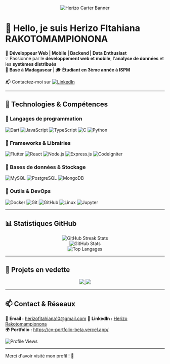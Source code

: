 <!-- Bannière personnalisée -->
<p align="center">
  <img src="https://raw.githubusercontent.com/HerizoCarter/HerizoCarter/main/banner.png" alt="Herizo Carter Banner"/>
</p>

# 👋 Hello, je suis **Herizo FItahiana RAKOTOMAMPIONONA**  

🎯 **Développeur Web | Mobile | Backend | Data Enthusiast**  
💡 Passionné par le **développement web et mobile**, l'**analyse de données** et les **systèmes distribués**  
📍 **Basé à Madagascar** | 🎓 **Étudiant en 3ème année à ISPM**  

📬 Contactez-moi sur [![LinkedIn](https://img.shields.io/badge/LinkedIn-Connect-blue?style=flat&logo=linkedin)](https://www.linkedin.com/in/fitahiana-herizo-rakotomampionona-586960277/)  

---

## 🚀 Technologies & Compétences  

### 🔹 Langages de programmation  
![Dart](https://img.shields.io/badge/Dart-0175C2?style=flat&logo=dart&logoColor=white)
![JavaScript](https://img.shields.io/badge/JavaScript-F7DF1E?style=flat&logo=javascript&logoColor=black)
![TypeScript](https://img.shields.io/badge/TypeScript-3178C6?style=flat&logo=typescript&logoColor=white)
![C](https://img.shields.io/badge/C-A8B9CC?style=flat&logo=c&logoColor=white)
![Python](https://img.shields.io/badge/Python-3776AB?style=flat&logo=python&logoColor=white)

### 🔹 Frameworks & Librairies  
![Flutter](https://img.shields.io/badge/Flutter-02569B?style=flat&logo=flutter&logoColor=white)
![React](https://img.shields.io/badge/React-20232A?style=flat&logo=react&logoColor=61DAFB)
![Node.js](https://img.shields.io/badge/Node.js-339933?style=flat&logo=node.js&logoColor=white)
![Express.js](https://img.shields.io/badge/Express.js-000000?style=flat&logo=express&logoColor=white)
![CodeIgniter](https://img.shields.io/badge/CodeIgniter-EF4223?style=flat&logo=codeigniter&logoColor=white)

### 🔹 Bases de données & Stockage  
![MySQL](https://img.shields.io/badge/MySQL-4479A1?style=flat&logo=mysql&logoColor=white)
![PostgreSQL](https://img.shields.io/badge/PostgreSQL-316192?style=flat&logo=postgresql&logoColor=white)
![MongoDB](https://img.shields.io/badge/MongoDB-4EA94B?style=flat&logo=mongodb&logoColor=white)

### 🔹 Outils & DevOps  
![Docker](https://img.shields.io/badge/Docker-2496ED?style=flat&logo=docker&logoColor=white)
![Git](https://img.shields.io/badge/Git-F05032?style=flat&logo=git&logoColor=white)
![GitHub](https://img.shields.io/badge/GitHub-181717?style=flat&logo=github&logoColor=white)
![Linux](https://img.shields.io/badge/Linux-FCC624?style=flat&logo=linux&logoColor=black)
![Jupyter](https://img.shields.io/badge/Jupyter-F37626?style=flat&logo=jupyter&logoColor=white)

---

## 📊 Statistiques GitHub  

<div align="center">
  <img src="https://github-readme-streak-stats.herokuapp.com/?user=HerizoCarter&theme=dark" alt="GitHub Streak Stats" />
  <br/>
  <img src="https://github-readme-stats.vercel.app/api?username=HerizoCarter&show_icons=true&theme=dark&count_private=true&include_all_commits=true" alt="GitHub Stats" />
  <br/>
  <img src="https://github-readme-stats.vercel.app/api/top-langs/?username=HerizoCarter&layout=compact&theme=dark" alt="Top Langages" />
</div>

---

## 🚀 Projets en vedette  

<div align="center">
  <a href="https://github.com/HerizoCarter/Chat-Traductor">
    <img src="https://github-readme-stats.vercel.app/api/pin/?username=HerizoCarter&repo=Chat-Traductor&theme=dark" />
  </a>

  <a href="https://github.com/HerizoCarter/Histories">
    <img src="https://github-readme-stats.vercel.app/api/pin/?username=HerizoCarter&repo=Histories&theme=dark" />
  </a>
</div>

---

## 📫 Contact & Réseaux  

📧 **Email :** herizofitahiana10@gmail.com 
💼 **LinkedIn :** [Herizo Rakotomampionona](https://www.linkedin.com/in/fitahiana-herizo-rakotomampionona-586960277/)  
🌍 **Portfolio :** https://cv-portfolio-beta.vercel.app/

![Profile Views](https://komarev.com/ghpvc/?username=HerizoCarter&color=green)  

---

Merci d'avoir visité mon profil ! 🚀  
